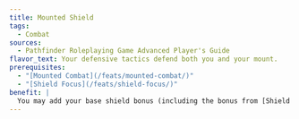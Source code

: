 ```yaml
---
title: Mounted Shield
tags:
  - Combat
sources:
  - Pathfinder Roleplaying Game Advanced Player's Guide
flavor_text: Your defensive tactics defend both you and your mount.
prerequisites:
  - "[Mounted Combat](/feats/mounted-combat/)"
  - "[Shield Focus](/feats/shield-focus/)"
benefit: |
  You may add your base shield bonus (including the bonus from [Shield Focus](/feats/shield-focus/) but not including enhancement bonuses) to your mount's AC. In addition, you may add this bonus when making a [Ride](/skills/ride/) check to negate a hit against your mount using the [Mounted Combat](/feats/mounted-combat/) feat.
---
```


